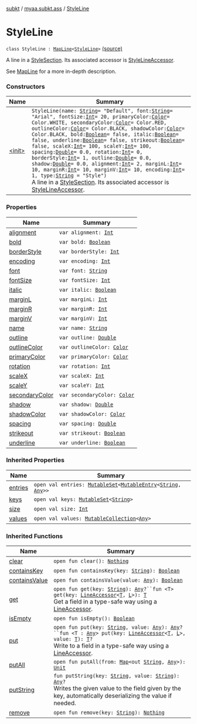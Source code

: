 [subkt](../../index.md) / [myaa.subkt.ass](../index.md) / [StyleLine](./index.md)

# StyleLine

`class StyleLine : `[`MapLine`](../-map-line/index.md)`<`[`StyleLine`](./index.md)`>` [(source)](https://github.com/Myaamori/SubKt/blob/0.1.9/src/main/kotlin/myaa/subkt/ass/parser.kt#L530)

A line in a [StyleSection](../-style-section/index.md).
Its associated accessor is [StyleLineAccessor](../-style-line-accessor/index.md).

See [MapLine](../-map-line/index.md) for a more in-depth description.

### Constructors

| Name | Summary |
|---|---|
| [&lt;init&gt;](-init-.md) | `StyleLine(name: `[`String`](https://kotlinlang.org/api/latest/jvm/stdlib/kotlin/-string/index.html)` = "Default", font: `[`String`](https://kotlinlang.org/api/latest/jvm/stdlib/kotlin/-string/index.html)` = "Arial", fontSize: `[`Int`](https://kotlinlang.org/api/latest/jvm/stdlib/kotlin/-int/index.html)` = 20, primaryColor: `[`Color`](https://docs.oracle.com/javase/9/docs/api/java/awt/Color.html)` = Color.WHITE, secondaryColor: `[`Color`](https://docs.oracle.com/javase/9/docs/api/java/awt/Color.html)` = Color.RED, outlineColor: `[`Color`](https://docs.oracle.com/javase/9/docs/api/java/awt/Color.html)` = Color.BLACK, shadowColor: `[`Color`](https://docs.oracle.com/javase/9/docs/api/java/awt/Color.html)` = Color.BLACK, bold: `[`Boolean`](https://kotlinlang.org/api/latest/jvm/stdlib/kotlin/-boolean/index.html)` = false, italic: `[`Boolean`](https://kotlinlang.org/api/latest/jvm/stdlib/kotlin/-boolean/index.html)` = false, underline: `[`Boolean`](https://kotlinlang.org/api/latest/jvm/stdlib/kotlin/-boolean/index.html)` = false, strikeout: `[`Boolean`](https://kotlinlang.org/api/latest/jvm/stdlib/kotlin/-boolean/index.html)` = false, scaleX: `[`Int`](https://kotlinlang.org/api/latest/jvm/stdlib/kotlin/-int/index.html)` = 100, scaleY: `[`Int`](https://kotlinlang.org/api/latest/jvm/stdlib/kotlin/-int/index.html)` = 100, spacing: `[`Double`](https://kotlinlang.org/api/latest/jvm/stdlib/kotlin/-double/index.html)` = 0.0, rotation: `[`Int`](https://kotlinlang.org/api/latest/jvm/stdlib/kotlin/-int/index.html)` = 0, borderStyle: `[`Int`](https://kotlinlang.org/api/latest/jvm/stdlib/kotlin/-int/index.html)` = 1, outline: `[`Double`](https://kotlinlang.org/api/latest/jvm/stdlib/kotlin/-double/index.html)` = 0.0, shadow: `[`Double`](https://kotlinlang.org/api/latest/jvm/stdlib/kotlin/-double/index.html)` = 0.0, alignment: `[`Int`](https://kotlinlang.org/api/latest/jvm/stdlib/kotlin/-int/index.html)` = 2, marginL: `[`Int`](https://kotlinlang.org/api/latest/jvm/stdlib/kotlin/-int/index.html)` = 10, marginR: `[`Int`](https://kotlinlang.org/api/latest/jvm/stdlib/kotlin/-int/index.html)` = 10, marginV: `[`Int`](https://kotlinlang.org/api/latest/jvm/stdlib/kotlin/-int/index.html)` = 10, encoding: `[`Int`](https://kotlinlang.org/api/latest/jvm/stdlib/kotlin/-int/index.html)` = 1, type: `[`String`](https://kotlinlang.org/api/latest/jvm/stdlib/kotlin/-string/index.html)` = "Style")`<br>A line in a [StyleSection](../-style-section/index.md). Its associated accessor is [StyleLineAccessor](../-style-line-accessor/index.md). |

### Properties

| Name | Summary |
|---|---|
| [alignment](alignment.md) | `var alignment: `[`Int`](https://kotlinlang.org/api/latest/jvm/stdlib/kotlin/-int/index.html) |
| [bold](bold.md) | `var bold: `[`Boolean`](https://kotlinlang.org/api/latest/jvm/stdlib/kotlin/-boolean/index.html) |
| [borderStyle](border-style.md) | `var borderStyle: `[`Int`](https://kotlinlang.org/api/latest/jvm/stdlib/kotlin/-int/index.html) |
| [encoding](encoding.md) | `var encoding: `[`Int`](https://kotlinlang.org/api/latest/jvm/stdlib/kotlin/-int/index.html) |
| [font](font.md) | `var font: `[`String`](https://kotlinlang.org/api/latest/jvm/stdlib/kotlin/-string/index.html) |
| [fontSize](font-size.md) | `var fontSize: `[`Int`](https://kotlinlang.org/api/latest/jvm/stdlib/kotlin/-int/index.html) |
| [italic](italic.md) | `var italic: `[`Boolean`](https://kotlinlang.org/api/latest/jvm/stdlib/kotlin/-boolean/index.html) |
| [marginL](margin-l.md) | `var marginL: `[`Int`](https://kotlinlang.org/api/latest/jvm/stdlib/kotlin/-int/index.html) |
| [marginR](margin-r.md) | `var marginR: `[`Int`](https://kotlinlang.org/api/latest/jvm/stdlib/kotlin/-int/index.html) |
| [marginV](margin-v.md) | `var marginV: `[`Int`](https://kotlinlang.org/api/latest/jvm/stdlib/kotlin/-int/index.html) |
| [name](name.md) | `var name: `[`String`](https://kotlinlang.org/api/latest/jvm/stdlib/kotlin/-string/index.html) |
| [outline](outline.md) | `var outline: `[`Double`](https://kotlinlang.org/api/latest/jvm/stdlib/kotlin/-double/index.html) |
| [outlineColor](outline-color.md) | `var outlineColor: `[`Color`](https://docs.oracle.com/javase/9/docs/api/java/awt/Color.html) |
| [primaryColor](primary-color.md) | `var primaryColor: `[`Color`](https://docs.oracle.com/javase/9/docs/api/java/awt/Color.html) |
| [rotation](rotation.md) | `var rotation: `[`Int`](https://kotlinlang.org/api/latest/jvm/stdlib/kotlin/-int/index.html) |
| [scaleX](scale-x.md) | `var scaleX: `[`Int`](https://kotlinlang.org/api/latest/jvm/stdlib/kotlin/-int/index.html) |
| [scaleY](scale-y.md) | `var scaleY: `[`Int`](https://kotlinlang.org/api/latest/jvm/stdlib/kotlin/-int/index.html) |
| [secondaryColor](secondary-color.md) | `var secondaryColor: `[`Color`](https://docs.oracle.com/javase/9/docs/api/java/awt/Color.html) |
| [shadow](shadow.md) | `var shadow: `[`Double`](https://kotlinlang.org/api/latest/jvm/stdlib/kotlin/-double/index.html) |
| [shadowColor](shadow-color.md) | `var shadowColor: `[`Color`](https://docs.oracle.com/javase/9/docs/api/java/awt/Color.html) |
| [spacing](spacing.md) | `var spacing: `[`Double`](https://kotlinlang.org/api/latest/jvm/stdlib/kotlin/-double/index.html) |
| [strikeout](strikeout.md) | `var strikeout: `[`Boolean`](https://kotlinlang.org/api/latest/jvm/stdlib/kotlin/-boolean/index.html) |
| [underline](underline.md) | `var underline: `[`Boolean`](https://kotlinlang.org/api/latest/jvm/stdlib/kotlin/-boolean/index.html) |

### Inherited Properties

| Name | Summary |
|---|---|
| [entries](../-map-line/entries.md) | `open val entries: `[`MutableSet`](https://kotlinlang.org/api/latest/jvm/stdlib/kotlin.collections/-mutable-set/index.html)`<`[`MutableEntry`](https://kotlinlang.org/api/latest/jvm/stdlib/kotlin.collections/-mutable-map/-mutable-entry/index.html)`<`[`String`](https://kotlinlang.org/api/latest/jvm/stdlib/kotlin/-string/index.html)`, `[`Any`](https://kotlinlang.org/api/latest/jvm/stdlib/kotlin/-any/index.html)`>>` |
| [keys](../-map-line/keys.md) | `open val keys: `[`MutableSet`](https://kotlinlang.org/api/latest/jvm/stdlib/kotlin.collections/-mutable-set/index.html)`<`[`String`](https://kotlinlang.org/api/latest/jvm/stdlib/kotlin/-string/index.html)`>` |
| [size](../-map-line/size.md) | `open val size: `[`Int`](https://kotlinlang.org/api/latest/jvm/stdlib/kotlin/-int/index.html) |
| [values](../-map-line/values.md) | `open val values: `[`MutableCollection`](https://kotlinlang.org/api/latest/jvm/stdlib/kotlin.collections/-mutable-collection/index.html)`<`[`Any`](https://kotlinlang.org/api/latest/jvm/stdlib/kotlin/-any/index.html)`>` |

### Inherited Functions

| Name | Summary |
|---|---|
| [clear](../-map-line/clear.md) | `open fun clear(): `[`Nothing`](https://kotlinlang.org/api/latest/jvm/stdlib/kotlin/-nothing/index.html) |
| [containsKey](../-map-line/contains-key.md) | `open fun containsKey(key: `[`String`](https://kotlinlang.org/api/latest/jvm/stdlib/kotlin/-string/index.html)`): `[`Boolean`](https://kotlinlang.org/api/latest/jvm/stdlib/kotlin/-boolean/index.html) |
| [containsValue](../-map-line/contains-value.md) | `open fun containsValue(value: `[`Any`](https://kotlinlang.org/api/latest/jvm/stdlib/kotlin/-any/index.html)`): `[`Boolean`](https://kotlinlang.org/api/latest/jvm/stdlib/kotlin/-boolean/index.html) |
| [get](../-map-line/get.md) | `open fun get(key: `[`String`](https://kotlinlang.org/api/latest/jvm/stdlib/kotlin/-string/index.html)`): `[`Any`](https://kotlinlang.org/api/latest/jvm/stdlib/kotlin/-any/index.html)`?``fun <T> get(key: `[`LineAccessor`](../-line-accessor/index.md)`<`[`T`](../-map-line/get.md#T)`, `[`L`](../-map-line/index.md#L)`>): `[`T`](../-map-line/get.md#T)<br>Get a field in a type-safe way using a [LineAccessor](../-line-accessor/index.md). |
| [isEmpty](../-map-line/is-empty.md) | `open fun isEmpty(): `[`Boolean`](https://kotlinlang.org/api/latest/jvm/stdlib/kotlin/-boolean/index.html) |
| [put](../-map-line/put.md) | `open fun put(key: `[`String`](https://kotlinlang.org/api/latest/jvm/stdlib/kotlin/-string/index.html)`, value: `[`Any`](https://kotlinlang.org/api/latest/jvm/stdlib/kotlin/-any/index.html)`): `[`Any`](https://kotlinlang.org/api/latest/jvm/stdlib/kotlin/-any/index.html)`?``fun <T : `[`Any`](https://kotlinlang.org/api/latest/jvm/stdlib/kotlin/-any/index.html)`> put(key: `[`LineAccessor`](../-line-accessor/index.md)`<`[`T`](../-map-line/put.md#T)`, `[`L`](../-map-line/index.md#L)`>, value: `[`T`](../-map-line/put.md#T)`): `[`T`](../-map-line/put.md#T)`?`<br>Write to a field in a type-safe way using a [LineAccessor](../-line-accessor/index.md). |
| [putAll](../-map-line/put-all.md) | `open fun putAll(from: `[`Map`](https://kotlinlang.org/api/latest/jvm/stdlib/kotlin.collections/-map/index.html)`<out `[`String`](https://kotlinlang.org/api/latest/jvm/stdlib/kotlin/-string/index.html)`, `[`Any`](https://kotlinlang.org/api/latest/jvm/stdlib/kotlin/-any/index.html)`>): `[`Unit`](https://kotlinlang.org/api/latest/jvm/stdlib/kotlin/-unit/index.html) |
| [putString](../-map-line/put-string.md) | `fun putString(key: `[`String`](https://kotlinlang.org/api/latest/jvm/stdlib/kotlin/-string/index.html)`, value: `[`String`](https://kotlinlang.org/api/latest/jvm/stdlib/kotlin/-string/index.html)`): `[`Any`](https://kotlinlang.org/api/latest/jvm/stdlib/kotlin/-any/index.html)`?`<br>Writes the given value to the field given by the key, automatically deserializing the value if needed. |
| [remove](../-map-line/remove.md) | `open fun remove(key: `[`String`](https://kotlinlang.org/api/latest/jvm/stdlib/kotlin/-string/index.html)`): `[`Nothing`](https://kotlinlang.org/api/latest/jvm/stdlib/kotlin/-nothing/index.html) |
